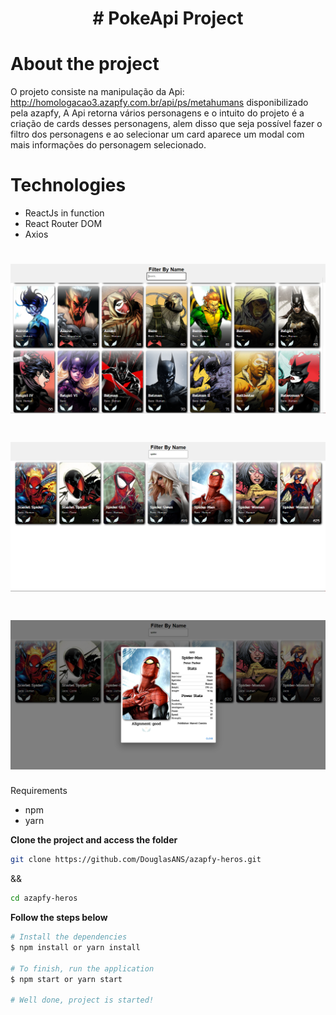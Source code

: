 <h1 align="center">
	# PokeApi Project
</h1>

# About the project
O projeto consiste na manipulação da Api: http://homologacao3.azapfy.com.br/api/ps/metahumans disponibilizado pela azapfy, A Api retorna vários personagens e o intuito do projeto é a criação de cards desses personagens, alem disso que seja possível fazer o filtro dos personagens e ao selecionar um card aparece um modal com mais informações do personagem selecionado. 
# Technologies
- ReactJs in function
- React Router DOM
- Axios

#


<h1 align="center">
	<img alt="Home" src="./public/1.png" width="900px" />
</h1>
<h1 align="center">
	<img alt="Filter" src="./public/2.png" width="900px" />
</h1>
<h1 align="center">
	<img alt="Modal" src="./public/3.png" width="900px" />
</h1>


Requirements
- npm
- yarn

**Clone the project and access the folder**

```bash
git clone https://github.com/DouglasANS/azapfy-heros.git 
```
&&
```bash
cd azapfy-heros
```

**Follow the steps below**

```bash
# Install the dependencies
$ npm install or yarn install

# To finish, run the application
$ npm start or yarn start

# Well done, project is started!
```
